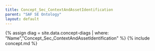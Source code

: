 ```yaml
---
title: Concept_Sec_ContextAndAssetIdentification
parent: "SAF SE Ontology"
layout: default
---
```

{% assign diag = site.data.concept-diags | where: "Name","Concept_Sec_ContextAndAssetIdentification" %}
{% include concept.md %}